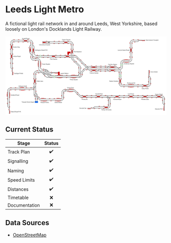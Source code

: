 # Leeds Light Metro 
A fictional light rail network in and around Leeds, West Yorkshire, based loosely on London's Docklands Light Railway.

![Image of Current State of Map](Images/LeedsLightMetro.bmp)

## Current Status

| Stage         | Status        |
| ------------- |:-------------:|
| Track Plan     | :heavy_check_mark: |
| Signalling      | :heavy_check_mark:      |
| Naming | :heavy_check_mark:      |
| Speed Limits | :heavy_check_mark: |
| Distances | :heavy_check_mark: |
| Timetable | :x: |
| Documentation | :x: |


## Data Sources

- [OpenStreetMap](https://www.openstreetmap.org/#map=14/53.7939/-1.5432)
